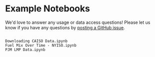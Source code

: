 # Example Notebooks

We'd love to answer any usage or data access questions! Please let us know if you have any questions by [posting a GitHub issue](https://github.com/kmax12/isodata/issues).

```{toctree}

Downloading CAISO Data.ipynb
Fuel Mix Over Time - NYISO.ipynb
PJM LMP Data.ipynb
```
